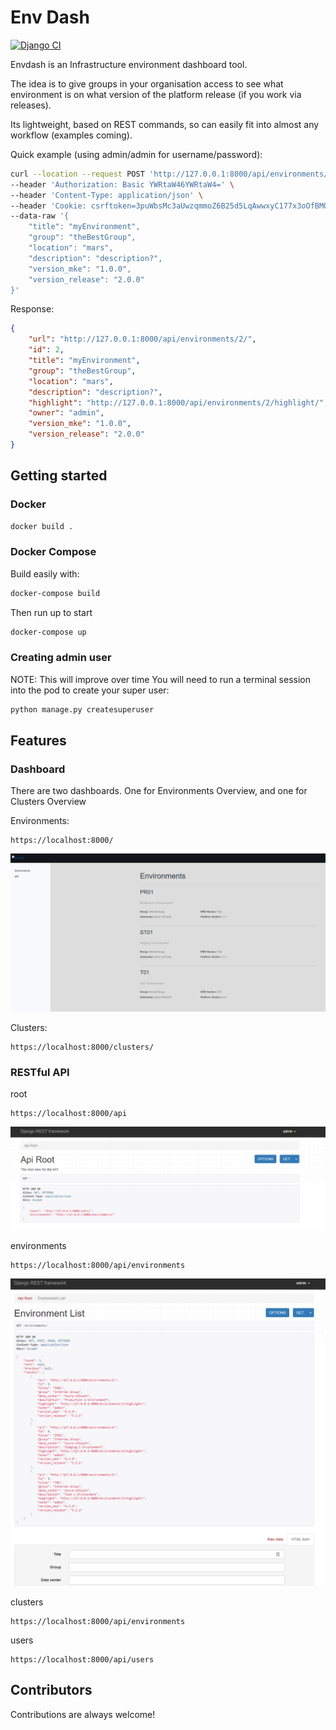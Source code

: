 # Env Dash

[![Django CI](https://github.com/DanielMabbett/envdash/actions/workflows/django.yml/badge.svg)](https://github.com/DanielMabbett/envdash/actions/workflows/django.yml)

Envdash is an Infrastructure environment dashboard tool. 

The idea is to give groups in your organisation access to see what environment is on what version of the platform release (if you work via releases).

Its lightweight, based on REST commands, so can easily fit into almost any workflow (examples coming).

Quick example (using admin/admin for username/password): 
```bash
curl --location --request POST 'http://127.0.0.1:8000/api/environments/' \
--header 'Authorization: Basic YWRtaW46YWRtaW4=' \
--header 'Content-Type: application/json' \
--header 'Cookie: csrftoken=3puWbsMc3aUwzqmmoZ6B25d5LqAwwxyC177x3oOfBM0LHwyFcjij7AAIAaU3vDR3' \
--data-raw '{
    "title": "myEnvironment",
    "group": "theBestGroup",
    "location": "mars",
    "description": "description?",
    "version_mke": "1.0.0",
    "version_release": "2.0.0"
}'
```

Response:
```json
{
    "url": "http://127.0.0.1:8000/api/environments/2/",
    "id": 2,
    "title": "myEnvironment",
    "group": "theBestGroup",
    "location": "mars",
    "description": "description?",
    "highlight": "http://127.0.0.1:8000/api/environments/2/highlight/",
    "owner": "admin",
    "version_mke": "1.0.0",
    "version_release": "2.0.0"
}
```

## Getting started 

### Docker

```sh
docker build . 
```

### Docker Compose 

Build easily with:
```sh
docker-compose build
```

Then run up to start
```sh
docker-compose up
```

### Creating admin user

NOTE: This will improve over time
You will need to run a terminal session into the pod to create your super user:

```bash
python manage.py createsuperuser
```

## Features 

### Dashboard

There are two dashboards. One for Environments Overview, and one for Clusters Overview

Environments:
```
https://localhost:8000/
```
![alt text](img/dashboard.png)

Clusters:
```
https://localhost:8000/clusters/
```

### RESTful API 

root
```
https://localhost:8000/api
```
![alt text](img/api-root.png)

environments
```
https://localhost:8000/api/environments
```
![alt text](img/api-environments.png)

clusters
```
https://localhost:8000/api/environments
```

users
```
https://localhost:8000/api/users
```

## Contributors

Contributions are always welcome!
